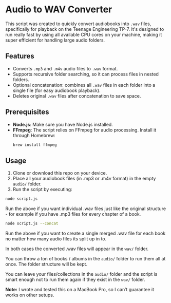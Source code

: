 # Audio to WAV Converter

This script was created to quickly convert audiobooks into `.wav` files, specifically for playback on the Teenage Engineering TP-7. It's designed to run really fast by using all available CPU cores on your machine, making it super efficient for handling large audio folders.

## Features
- Converts `.mp3` and `.m4v` audio files to `.wav` format.
- Supports recursive folder searching, so it can process files in nested folders.
- Optional concatenation: combines all `.wav` files in each folder into a single file (for easy audiobook playback).
- Deletes original `.wav` files after concatenation to save space.

## Prerequisites
- **Node.js**: Make sure you have Node.js installed.
- **FFmpeg**: The script relies on FFmpeg for audio processing. Install it through Homebrew:
  ```bash
  brew install ffmpeg

## Usage

1.	Clone or download this repo on your device.
2.	Place all your audiobook files (in .mp3 or .m4v format) in the empty `audio/` folder.
3.	Run the script by executing:

```bash
node script.js
```
Run the above if you want individual .wav files just like the original structure - for example if you have .mp3 files for every chapter of a book.

```bash
node script.js --concat
```

Run the above if you want to create a single merged .wav file for each book no matter how many audio files its split up in to.

In both cases the converted .wav files will appear in the `wav/` folder.

You can throw a ton of books / albums in the `audio/` folder to run them all at once. The folder structure will be kept.

You can leave your files/collections in the `audio/` folder and the script is smart enough not to run them again if they exist in the `wav/` folder.

**Note:** I wrote and tested this on a MacBook Pro, so I can’t guarantee it works on other setups.
